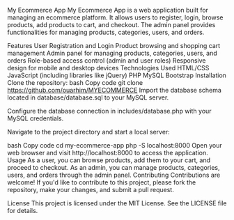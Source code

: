 My Ecommerce App
My Ecommerce App is a web application built for managing an ecommerce platform. It allows users to register, login, browse products, add products to cart, and checkout. The admin panel provides functionalities for managing products, categories, users, and orders.

Features
User Registration and Login
Product browsing and shopping cart management
Admin panel for managing products, categories, users, and orders
Role-based access control (admin and user roles)
Responsive design for mobile and desktop devices
Technologies Used
HTML/CSS
JavaScript (including libraries like jQuery)
PHP
MySQL
Bootstrap
Installation
Clone the repository:
bash
Copy code
git clone https://github.com/ouarhim/MYECOMMERCE
Import the database schema located in database/database.sql to your MySQL server.

Configure the database connection in includes/database.php with your MySQL credentials.

Navigate to the project directory and start a local server:

bash
Copy code
cd my-ecommerce-app
php -S localhost:8000
Open your web browser and visit http://localhost:8000 to access the application.
Usage
As a user, you can browse products, add them to your cart, and proceed to checkout.
As an admin, you can manage products, categories, users, and orders through the admin panel.
Contributing
Contributions are welcome! If you'd like to contribute to this project, please fork the repository, make your changes, and submit a pull request.

License
This project is licensed under the MIT License. See the LICENSE file for details.